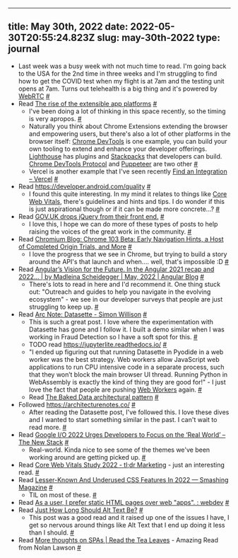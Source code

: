 
---
title: May 30th, 2022 
date: 2022-05-30T20:55:24.823Z
slug: may-30th-2022
type: journal
---
* Last week was a busy week with not much time to read. I'm going back to the USA for the 2nd time in three weeks and I'm struggling to find how to get the COVID test when my flight is at 7am and the testing unit opens at 7am. Turns out telehealth is a big thing and it's powered by [WebRTC](../entry/webrtc) [#](#62bee4d8-e4a8-401e-8a07-974653509db1)<a name="62bee4d8-e4a8-401e-8a07-974653509db1"></a>
* Read [The rise of the extensible app platforms](https://blog.almaer.com/the-rise-of-the-extensible-app-platforms/) [#](#62bee4d8-31e4-4b56-8dca-528ba10bb709)<a name="62bee4d8-31e4-4b56-8dca-528ba10bb709"></a>
  * I've been doing a lot of thinking in this space recently, so the timing is very apropos. [#](#62bee4d8-c049-4807-aae6-7474effb3d53)<a name="62bee4d8-c049-4807-aae6-7474effb3d53"></a>
  * Naturally you think about Chrome Extensions extending the browser and empowering users, but there's also a lot of other platforms in the browser itself: [Chrome DevTools](../entry/chrome-devtools) is one example, you can build your own tooling to extend and enhance your developer offerings. [Lighthouse](../entry/lighthouse) has plugins and [Stackpacks](../entry/stackpacks) that developers can build. [Chrome DevTools Protocol](../entry/chrome-devtools-protocol) and [Puppeteer](../entry/puppeteer) are two other [#](#62bee4d8-c1b9-40aa-80e7-2f551d4ddb97)<a name="62bee4d8-c1b9-40aa-80e7-2f551d4ddb97"></a>
  * Vercel is another example that I've seen recently [Find an Integration – Vercel](https://vercel.com/integrations) [#](#62bee4d8-60e7-4e58-a2e0-788fe895433c)<a name="62bee4d8-60e7-4e58-a2e0-788fe895433c"></a>
* Read https://developer.android.com/quality [#](#62bee4d8-342f-4216-acb5-1230f30b25f9)<a name="62bee4d8-342f-4216-acb5-1230f30b25f9"></a>
  * I found this quite interesting. In my mind it relates to things like [Core Web Vitals](../entry/core-web-vitals), there's guidelines and hints and tips. I do wonder if this is just aspirational though or if it can be made more concrete...? [#](#62bee4d8-1e1a-422b-94ee-5c8ee113629f)<a name="62bee4d8-1e1a-422b-94ee-5c8ee113629f"></a>
* Read [GOV.UK drops jQuery from their front end.](https://web.dev/gov-uk-drops-jquery/) [#](#62bee4d8-3e6d-4b97-a530-42b5ea12da47)<a name="62bee4d8-3e6d-4b97-a530-42b5ea12da47"></a>
  * I love this, I hope we can do more of these types of posts to help raising the voices of the great work in the community. [#](#62bee4d8-c5e2-40b4-bb24-7050fe8f6f3b)<a name="62bee4d8-c5e2-40b4-bb24-7050fe8f6f3b"></a>
* Read [Chromium Blog: Chrome 103 Beta: Early Navigation Hints, a Host of Completed Origin Trials, and More](https://blog.chromium.org/2022/05/chrome-103-beta-early-navigation-hints.html) [#](#62bee4d8-8d7e-4319-83aa-629edfdd87af)<a name="62bee4d8-8d7e-4319-83aa-629edfdd87af"></a>
  * I love the progress that we see in Chrome, but trying to build a story around the API's that launch and when.... well, that's impossible :D [#](#62bee4d8-2909-4efd-8cbc-4277c0693b0f)<a name="62bee4d8-2909-4efd-8cbc-4277c0693b0f"></a>
* Read [Angular’s Vision for the Future. In the Angular 2021 recap and 2022… | by Madleina Scheidegger | May, 2022 | Angular Blog](https://blog.angular.io/angulars-vision-for-the-future-3cfca5e7b448) [#](#62bee4d8-2751-4476-85a8-edd4396e3f8b)<a name="62bee4d8-2751-4476-85a8-edd4396e3f8b"></a>
  * There's lots to read in here and I'd recommend it. One thing stuck out: "Outreach and guides to help you navigate in the evolving ecosystem" - we see in our developer surveys that people are just struggling to keep up. [#](#62bee4d8-78d7-4e7f-a2a6-f72d68364741)<a name="62bee4d8-78d7-4e7f-a2a6-f72d68364741"></a>
* Read [Arc Note: Datasette - Simon Willison](https://architecturenotes.co/datasette-simon-willison/) [#](#62bee4d8-da42-4c92-ae58-9826b7135e17)<a name="62bee4d8-da42-4c92-ae58-9826b7135e17"></a>
  * This is such a great post. I love where the experimentation with Datasette has gone and I follow it. I built a demo similar when I was working in Fraud Detection so I have a soft spot for this. [#](#62bee4d8-c3f1-40e9-92aa-d8b3af31d49a)<a name="62bee4d8-c3f1-40e9-92aa-d8b3af31d49a"></a>
  * TODO read https://jupyterlite.readthedocs.io/ [#](#62bee4d8-5e1b-4092-9d0f-55a9351b59ee)<a name="62bee4d8-5e1b-4092-9d0f-55a9351b59ee"></a>
  * "I ended up figuring out that running Datasette in Pyodide in a web worker was the best strategy. Web workers allow JavaScript web applications to run CPU intensive code in a separate process, such that they won’t block the main browser UI thread. Running Python in WebAssembly is exactly the kind of thing they are good for!" - I just love the fact that people are pushing [Web Workers](../entry/web-workers) again. [#](#62bee4d8-ea00-4e48-a4cc-269809ea44e4)<a name="62bee4d8-ea00-4e48-a4cc-269809ea44e4"></a>
  * Read [The Baked Data architectural pattern](https://simonwillison.net/2021/Jul/28/baked-data/) [#](#62bee4d8-f8cc-48dd-a389-2a7aa1c9285f)<a name="62bee4d8-f8cc-48dd-a389-2a7aa1c9285f"></a>
* Followed https://architecturenotes.co/ [#](#62bee4d8-218e-4c77-b7a5-9354fdb62c49)<a name="62bee4d8-218e-4c77-b7a5-9354fdb62c49"></a>
  * After reading the Datasette post, I've followed this. I love these dives and I wanted to start something similar in the past. I can't wait to read more. [#](#62bee4d8-45b3-4394-b153-ef915b6dc568)<a name="62bee4d8-45b3-4394-b153-ef915b6dc568"></a>
* Read [Google I/O 2022 Urges Developers to Focus on the &#8216;Real World&#8217; &#8211; The New Stack](https://thenewstack.io/google-i-o-2022-urges-developers-to-focus-on-the-real-world/) [#](#62bee4d8-b27d-42f2-bf18-a5e9299db08b)<a name="62bee4d8-b27d-42f2-bf18-a5e9299db08b"></a>
  * Real-world. Kinda nice to see some of the themes we've been working around are getting picked up. [#](#62bee4d8-f063-4527-9d77-d0a24e7674b6)<a name="62bee4d8-f063-4527-9d77-d0a24e7674b6"></a>
* Read [Core Web Vitals Study 2022 - tl;dr Marketing](https://tldrmarketing.com/seo/core-web-vitals-study-2022/) - just an interesting read. [#](#62bee4d8-0723-45d8-8d5b-1e272f978366)<a name="62bee4d8-0723-45d8-8d5b-1e272f978366"></a>
* Read [Lesser-Known And Underused CSS Features In 2022 — Smashing Magazine](https://www.smashingmagazine.com/2022/05/lesser-known-underused-css-features-2022/) [#](#62bee4d8-5c6f-44ab-b961-6ca385b218c0)<a name="62bee4d8-5c6f-44ab-b961-6ca385b218c0"></a>
  * TIL on most of these. [#](#62bee4d8-1003-4464-b668-4b958aae6b57)<a name="62bee4d8-1003-4464-b668-4b958aae6b57"></a>
* Read [As a user, I prefer static HTML pages over web &quot;apps&quot;. : webdev](https://www.reddit.com/r/webdev/comments/v0yp0v/as_a_user_i_prefer_static_html_pages_over_web_apps/) [#](#62bee4d8-c0a8-4312-bd42-d9d22c68461d)<a name="62bee4d8-c0a8-4312-bd42-d9d22c68461d"></a>
* Read [Just How Long Should Alt Text Be?](https://css-tricks.com/just-how-long-should-alt-text-be/) [#](#62bee4d8-af4d-40ce-944a-879c245d1294)<a name="62bee4d8-af4d-40ce-944a-879c245d1294"></a>
  * This post was a good read and it raised up one of the issues I have, I get so nervous around things like Alt Text that I end up doing it less than I should. [#](#62bee4d8-0c8d-44b9-81d5-c95373851472)<a name="62bee4d8-0c8d-44b9-81d5-c95373851472"></a>
* Read [More thoughts on SPAs | Read the Tea Leaves](https://nolanlawson.com/2022/05/25/more-thoughts-on-spas/) - Amazing Read from Nolan Lawson [#](#62bee4d8-47c8-4030-9e39-a723cd4b5405)<a name="62bee4d8-47c8-4030-9e39-a723cd4b5405"></a>

